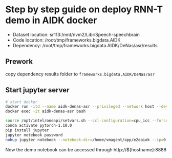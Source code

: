 # Step by step guide on deploy RNN-T demo in AIDK docker

* Dataset location: sr113:/mnt/nvm2/LibriSpeech-speechbrain
* Code location: /root/tmp/frameworks.bigdata.AIDK
* Dependency: /root/tmp/frameworks.bigdata.AIDK/DeNas/asr/results

## Prework

copy dependency results folder to `frameworks.bigdata.AIDK/DeNas/asr`

## Start jupyter server

```bash
# start docker
docker run -itd --name aidk-denas-asr --privileged --network host --device=/dev/dri -v /mnt/nvm2/LibriSpeech-speechbrain/:/home/vmagent/app/dataset/LibriSpeech -v ${AIDK_code_path}:/home/vmagent/app/e2eaiok -w /home/vmagent/app/ e2eaiok-pytorch:latest /bin/bash
docker exec -it aidk-denas-asr bash

source /opt/intel/oneapi/setvars.sh --ccl-configuration=cpu_icc --force
conda activate pytorch-1.10.0
pip install jupyter
jupyter notebook password
nohup jupyter notebook --notebook-dir=/home/vmagent/app/e2eaiok --ip=0.0.0.0 --port=8888 --allow-root &
```

Now the demo notebook can be accessed through http://${hostname}:8888